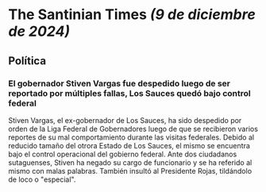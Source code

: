 # The Santinian Times _(9 de diciembre de 2024)_

## Política

### El gobernador Stiven Vargas fue despedido luego de ser reportado por múltiples fallas, Los Sauces quedó bajo control federal

Stiven Vargas, el ex-gobernador de Los Sauces, ha sido despedido por orden de la Liga Federal de Gobernadores luego de que
se recibieron varios reportes de su mal comportamiento durante las visitas federales. Debido al reducido tamaño del otrora Estado
de Los Sauces, el mismo se encuentra bajo el control operacional del gobierno federal. Ante dos ciudadanos sutaguenses, Stiven ha
negado su cargo de funcionario y se ha referido al mismo con malas palabras. También insultó al Presidente Rojas, tildándolo de
loco o "especial".
